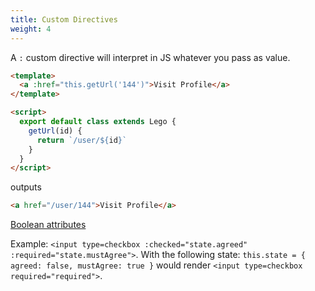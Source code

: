 ```yaml
---
title: Custom Directives
weight: 4
---
```


A `:` custom directive will interpret in JS whatever you pass as value.

```html
<template>
  <a :href="this.getUrl('144')">Visit Profile</a>
</template>

<script>
  export default class extends Lego {
    getUrl(id) {
      return `/user/${id}`
    }
  }
</script>
```

outputs

```html
<a href="/user/144">Visit Profile</a>
```

[Boolean attributes](https://www.w3.org/TR/html5/infrastructure.html#sec-boolean-attributes)

Example: `<input type=checkbox :checked="state.agreed" :required="state.mustAgree">`.
With the following state: `this.state = { agreed: false, mustAgree: true }` would render
`<input type=checkbox required="required">`.

